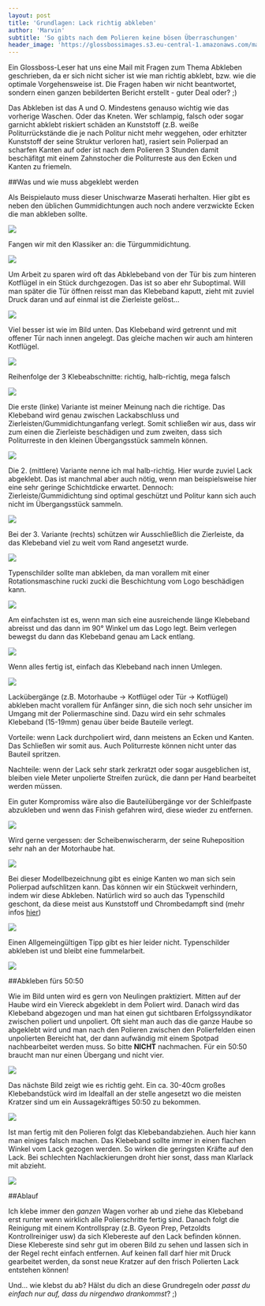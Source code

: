 ```yaml
---
layout: post
title: 'Grundlagen: Lack richtig abkleben'
author: 'Marvin'
subtitle: 'So gibts nach dem Polieren keine bösen Überraschungen'
header_image: 'https://glossbossimages.s3.eu-central-1.amazonaws.com/marvin/richtigabkleben/P1020907.JPG'
---
```

Ein Glossboss-Leser hat uns eine Mail mit Fragen zum Thema Abkleben geschrieben, da er sich nicht sicher ist wie man richtig abklebt, bzw. wie die optimale Vorgehensweise ist. Die Fragen haben wir nicht beantwortet, sondern einen ganzen bebilderten Bericht erstellt - guter Deal oder? ;)

Das Abkleben ist das A und O. Mindestens genauso wichtig wie das vorherige Waschen. Oder das Kneten. Wer schlampig, falsch oder sogar garnicht abklebt riskiert schäden an Kunststoff (z.B. weiße Politurrückstände die je nach Politur nicht mehr weggehen, oder erhitzter Kunststoff der seine Struktur verloren hat), rasiert sein Polierpad an scharfen Kanten auf oder ist nach dem Polieren 3 Stunden damit beschäfitgt mit einem Zahnstocher die Politurreste aus den Ecken und Kanten zu friemeln. 

##Was und wie muss abgeklebt werden

Als Beispielauto muss dieser Unischwarze Maserati herhalten. Hier gibt es neben den üblichen Gummidichtungen auch noch andere verzwickte Ecken die man abkleben sollte.

![](https://glossbossimages.s3.eu-central-1.amazonaws.com/marvin/richtigabkleben/P1020898.JPG)

Fangen wir mit den Klassiker an: die Türgummidichtung.

![](https://glossbossimages.s3.eu-central-1.amazonaws.com/marvin/richtigabkleben/P1020899.JPG)

Um Arbeit zu sparen wird oft das Abklebeband von der Tür bis zum hinteren Kotflügel in ein Stück durchgezogen. Das ist so aber ehr Suboptimal. Will man später die Tür öffnen reisst man das Klebeband kaputt, zieht mit zuviel Druck daran und auf einmal ist die Zierleiste gelöst... 

![](https://glossbossimages.s3.eu-central-1.amazonaws.com/marvin/richtigabkleben/P1020900.JPG)

Viel besser ist wie im Bild unten. Das Klebeband wird getrennt und mit offener Tür nach innen angelegt. Das gleiche machen wir auch am hinteren Kotflügel. 

![](https://glossbossimages.s3.eu-central-1.amazonaws.com/marvin/richtigabkleben/P1020901.JPG)

Reihenfolge der 3 Klebeabschnitte: richtig, halb-richtig, mega falsch

![](https://glossbossimages.s3.eu-central-1.amazonaws.com/marvin/richtigabkleben/P1020902.JPG)

Die erste (linke) Variante ist meiner Meinung nach die richtige. Das Klebeband wird genau zwischen Lackabschluss und Zierleisten/Gummidichtunganfang verlegt. Somit schließen wir aus, dass wir zum einen die Zierleiste beschädigen und zum zweiten, dass sich Politurreste in den kleinen Übergangsstück sammeln können.

![](https://glossbossimages.s3.eu-central-1.amazonaws.com/marvin/richtigabkleben/P1020903.JPG)

Die 2. (mittlere) Variante nenne ich mal halb-richtig. Hier wurde zuviel Lack abgeklebt. Das ist manchmal aber auch nötig, wenn man beispielsweise hier eine sehr geringe Schichtdicke erwartet. Dennoch: Zierleiste/Gummidichtung sind optimal geschützt und Politur kann sich auch nicht im Übergangsstück sammeln.

![](https://glossbossimages.s3.eu-central-1.amazonaws.com/marvin/richtigabkleben/P1020904.JPG)

Bei der 3. Variante (rechts) schützen wir Ausschließlich die Zierleiste, da das Klebeband viel zu weit vom Rand angesetzt wurde.

![](https://glossbossimages.s3.eu-central-1.amazonaws.com/marvin/richtigabkleben/P1020905.JPG)

Typenschilder sollte man abkleben, da man vorallem mit einer Rotationsmaschine rucki zucki die Beschichtung vom Logo beschädigen kann. 

![](https://glossbossimages.s3.eu-central-1.amazonaws.com/marvin/richtigabkleben/P1020906.JPG)

Am einfachsten ist es, wenn man sich eine ausreichende länge Klebeband abreisst und das dann im 90° Winkel um das Logo legt. Beim verlegen bewegst du dann das Klebeband genau am Lack entlang. 

![](https://glossbossimages.s3.eu-central-1.amazonaws.com/marvin/richtigabkleben/P1020907.JPG)

Wenn alles fertig ist, einfach das Klebeband nach innen Umlegen.

![](https://glossbossimages.s3.eu-central-1.amazonaws.com/marvin/richtigabkleben/P1020908.JPG)

Lackübergänge (z.B. Motorhaube -> Kotflügel oder Tür -> Kotflügel) abkleben macht vorallem für Anfänger sinn, die sich noch sehr unsicher im Umgang mit der Poliermaschine sind. Dazu wird ein sehr schmales Klebeband (15-19mm) genau über beide Bauteile verlegt.

Vorteile: wenn Lack durchpoliert wird, dann meistens an Ecken und Kanten. Das Schließen wir somit aus. Auch Politurreste können nicht unter das Bauteil spritzen.

Nachteile: wenn der Lack sehr stark zerkratzt oder sogar ausgeblichen ist, bleiben viele Meter unpolierte Streifen zurück, die dann per Hand bearbeitet werden müssen.

Ein guter Kompromiss wäre also die Bauteilübergänge vor der Schleifpaste abzukleben und wenn das Finish gefahren wird, diese wieder zu entfernen. 


![](https://glossbossimages.s3.eu-central-1.amazonaws.com/marvin/richtigabkleben/P1020909.JPG)

Wird gerne vergessen: der Scheibenwischerarm, der seine Ruheposition sehr nah an der Motorhaube hat. 

![](https://glossbossimages.s3.eu-central-1.amazonaws.com/marvin/richtigabkleben/P1020911.JPG)

Bei dieser Modellbezeichnung gibt es einige Kanten wo man sich sein Polierpad aufschlitzen kann. Das können wir ein Stückweit verhindern, indem wir diese Abkleben. Natürlich wird so auch das Typenschild geschont, da diese meist aus Kunststoff und Chrombedampft sind (mehr infos [hier](https://glossboss.de/anleitungen/chrom-polieren-zierleisten-chromstossstangen/))

![](https://glossbossimages.s3.eu-central-1.amazonaws.com/marvin/richtigabkleben/P1020912.jpg)

Einen Allgemeingültigen Tipp gibt es hier leider nicht. Typenschilder abkleben ist und bleibt eine fummelarbeit. 

![](https://glossbossimages.s3.eu-central-1.amazonaws.com/marvin/richtigabkleben/P1020913.jpg)

##Abkleben fürs 50:50

Wie im Bild unten wird es gern von Neulingen praktiziert. Mitten auf der Haube wird ein Viereck abgeklebt in dem Poliert wird. Danach wird das Klebeband abgezogen und man hat einen gut sichtbaren Erfolgssyndikator zwischen poliert und unpoliert. Oft sieht man auch das die ganze Haube so abgeklebt wird und man nach den Polieren zwischen den Polierfelden einen unpolierten Bereicht hat, der dann aufwändig mit einem Spotpad nachbearbeitet werden muss.
So bitte **NICHT** nachmachen. Für ein 50:50 braucht man nur einen Übergang und nicht vier. 

![](https://glossbossimages.s3.eu-central-1.amazonaws.com/marvin/richtigabkleben/P1020914.JPG)

Das nächste Bild zeigt wie es richtig geht. Ein ca. 30-40cm großes Klebebandstück wird im Idealfall an der stelle angesetzt wo die meisten Kratzer sind um ein Aussagekräftiges 50:50 zu bekommen. 

![](https://glossbossimages.s3.eu-central-1.amazonaws.com/marvin/richtigabkleben/P1020915.JPG)

Ist man fertig mit den Polieren folgt das Klebebandabziehen. Auch hier kann man einiges falsch machen. Das Klebeband sollte immer in einen flachen Winkel vom Lack gezogen werden. So wirken die geringsten Kräfte auf den Lack. Bei schlechten Nachlackierungen droht hier sonst, dass man Klarlack mit abzieht. 

![](https://glossbossimages.s3.eu-central-1.amazonaws.com/marvin/richtigabkleben/P1020916.JPG)

##Ablauf

Ich klebe immer den *ganzen* Wagen vorher ab und ziehe das Klebeband erst runter wenn wirklich alle Polierschritte fertig sind. Danach folgt die Reinigung mit einem Kontrollspray (z.B. Gyeon Prep, Petzoldts Kontrollreiniger usw) da sich Klebereste auf den Lack befinden können. Diese Klebereste sind sehr gut im oberen Bild zu sehen und lassen sich in der Regel recht einfach entfernen. Auf keinen fall darf hier mit Druck gearbeitet werden, da sonst neue Kratzer auf den frisch Polierten Lack entstehen können! 

Und... wie klebst du ab? Hälst du dich an diese Grundregeln oder *passt du einfach nur auf, dass du nirgendwo drankommst*? ;)
